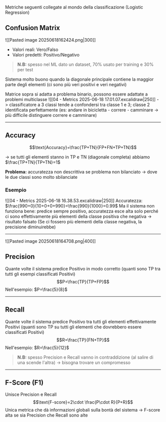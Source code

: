Metriche seguenti collegate al mondo della classificazione (Logistic Regression)

## Confusion Matrix
![[Pasted image 20250618162424.png|300]]
- Valori reali: Vero/Falso
- Valori predetti: Positivo/Negativo

> **N.B:** spesso nel ML dato un dataset, 70% usato per training e 30% per test

Sistema molto buono quando la diagonale principale contiene la maggior parte degli elementi (ci sono più veri positivi e veri negativi)

Matrice sopra si adatta a problema binario, possono essere adattate a problemi multiclasse
![[04 - Metrics 2025-06-18 17.01.07.excalidraw|250]]
-> classificatore a 3 classi tende a confondersi tra classe 1 e 3; classe 2 identificata perfettamente 
(es: andare in bicicletta - correre - camminare -> più difficile distinguere correre e camminare)

***

## Accuracy
$$\text{Accuracy}=\frac{TP+TN}{FP+FN+TP+TN}$$

-> se tutti gli elementi stanno in TP e TN (diagonale completa) abbiamo $\frac{TP+TN}{TP+TN}=1$

**Problema:** accuratezza non descrittiva se problema non bilanciato -> dove le due classi sono molto sbilanciate

### Esempio
![[04 - Metrics 2025-06-18 16.38.53.excalidraw|250]]
Accuratezza: $\frac{990+0}{10+0+0+990}=\frac{990}{1000}=0.99$
Ma il sistema non funziona bene: predice sempre positivo, accuratezza esce alta solo perché ci sono effettivamente più elementi della classe positiva che negativa -> risultato falsato
(Se ci fossero più elementi della classe negativa, la precisione diminuirebbe)

***
![[Pasted image 20250618164708.png|400]]
## Precision
Quante volte il sistema predice Positivo in modo corretto (quanti sono TP tra tutti gli esempi classificati Positivi)
$$P=\frac{TP}{TP+FP}$$
Nell'esempio: $P=\frac{5}{8}$

***

## Recall
Quante volte il sistema predice Positivo tra tutti gli elementi effettivamente Positivi (quanti sono TP su tutti gli elementi che dovrebbero essere classificati Positivi)
$$R=\frac{TP}{FN+TP}$$
Nell'esempio: $R=\frac{5}{12}$

> **N.B:** spesso Precision e Recall vanno in contraddizione (al salire di una scende l'altra) -> bisogna trovare un compromesso

***

## F-Score (F1)
Unisce Precision e Recall 
$$\text{F-score}=2\cdot \frac{P\cdot R}{P+R}$$
Unica metrica che dà informazioni globali sulla bontà del sistema -> F-score alta se sia Precision che Recall sono alte